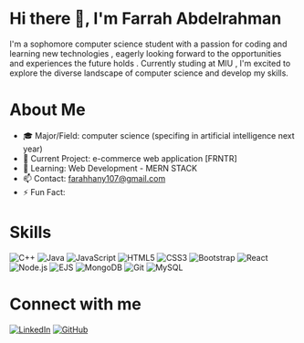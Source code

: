 # Hi there 👋, I'm Farrah Abdelrahman

I'm a sophomore computer science student with a passion for coding and learning new technologies , eagerly looking forward to the opportunities and experiences the future holds . Currently studing at MIU , I'm excited to explore the diverse landscape of computer science and develop my skills.

# About Me

- 🎓 Major/Field: computer science (specifing in artificial intelligence next year)
- 🔭 Current Project: e-commerce web application [FRNTR]
- 🌱 Learning: Web Development - MERN STACK
- 📫 Contact: farahhany107@gmail.com
- ⚡ Fun Fact: 

# Skills
![C++](https://img.shields.io/badge/C++-00599C?style=flat-square&logo=cplusplus&logoColor=white)
![Java](https://img.shields.io/badge/Java-ED8B00?style=flat-square&logo=java&logoColor=white)
![JavaScript](https://img.shields.io/badge/JavaScript-F7DF1E?style=flat-square&logo=javascript&logoColor=black)
![HTML5](https://img.shields.io/badge/HTML5-E34F26?style=flat-square&logo=html5&logoColor=white)
![CSS3](https://img.shields.io/badge/CSS3-1572B6?style=flat-square&logo=css3&logoColor=white)
![Bootstrap](https://img.shields.io/badge/Bootstrap-7952B3?style=flat-square&logo=bootstrap&logoColor=white)
![React](https://img.shields.io/badge/React-61DAFB?style=flat-square&logo=react&logoColor=black)
![Node.js](https://img.shields.io/badge/Node.js-339933?style=flat-square&logo=node-dot-js&logoColor=white)
![EJS](https://img.shields.io/badge/-EJS-2B2D42?style=flat-square&logo=ejs&logoColor=white)
![MongoDB](https://img.shields.io/badge/MongoDB-47A248?style=flat-square&logo=mongodb&logoColor=white)
![Git](https://img.shields.io/badge/Git-F05032?style=flat-square&logo=git&logoColor=white)
![MySQL](https://img.shields.io/badge/MySQL-4479A1?style=flat-square&logo=mysql&logoColor=white)


# Connect with me

[![LinkedIn](https://img.shields.io/badge/LinkedIn--_.svg?style=social&logo=linkedin)](https://www.linkedin.com/in/farrah-hany-088426277)
[![GitHub](https://img.shields.io/badge/GitHub--_.svg?style=social&logo=github)](https://github.com/gitfarrah)
